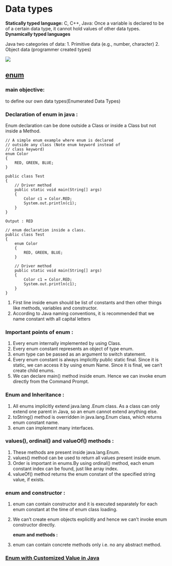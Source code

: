 # Data types

**Statically typed language:** C, C++, Java: Once a variable is declared to be of a certain data type, it cannot hold values of other data types. **Dynamically typed languages**

Java two categories of data: 1. Primitive data \(e.g., number, character\) 2. Object data \(programmer created types\)

![](http://cdncontribute.geeksforgeeks.org/wp-content/uploads/primitive-data-types-in-java.png)

## [enum](https://www.geeksforgeeks.org/enum-in-java/)

### main objective:

to define our own data types\(Enumerated Data Types\)

### Declaration of enum in java :

Enum declaration can be done outside a Class or inside a Class but not inside a Method.

```text
// A simple enum example where enum is declared
// outside any class (Note enum keyword instead of
// class keyword)
enum Color
{
    RED, GREEN, BLUE;
}

public class Test
{
    // Driver method
    public static void main(String[] args)
    {
        Color c1 = Color.RED;
        System.out.println(c1);
    }
}

Output : RED

// enum declaration inside a class.
public class Test
{
    enum Color
    {
        RED, GREEN, BLUE;
    }

    // Driver method
    public static void main(String[] args)
    {
        Color c1 = Color.RED;
        System.out.println(c1);
    }
}
```

1. First line inside enum should be list of constants and then other things like methods, variables and constructor.
2. According to Java naming conventions, it is recommended that we name constant with all capital letters

### Important points of enum :

1. Every enum internally implemented by using Class.
2. Every enum constant represents an object of type enum.
3. enum type can be passed as an argument to switch statement.
4. Every enum constant is always implicitly public static final. Since it is static, we can access it by using enum Name. Since it is final, we can’t create child enums.
5. We can declare main\(\) method inside enum. Hence we can invoke enum directly from the Command Prompt.

### Enum and Inheritance :

1. All enums implicitly extend java.lang .Enum class. As a class can only extend one parent in Java, so an enum cannot extend anything else.
2. toString\(\) method is overridden in java.lang.Enum class, which returns enum constant name.
3. enum can implement many interfaces.

### values\(\), ordinal\(\) and valueOf\(\) methods :

1. These methods are present inside java.lang.Enum.
2. values\(\) method can be used to return all values present inside enum.
3. Order is important in enums.By using ordinal\(\) method, each enum constant index can be found, just like array index.
4. valueOf\(\) method returns the enum constant of the specified string value, if exists.

### enum and constructor :

1. enum can contain constructor and it is executed separately for each enum constant at the time of enum class loading.
2. We can’t create enum objects explicitly and hence we can’t invoke enum constructor directly.

   **enum and methods :**

3. enum can contain concrete methods only i.e. no any abstract method.

### [Enum with Customized Value in Java](https://www.geeksforgeeks.org/enum-customized-value-java/)

